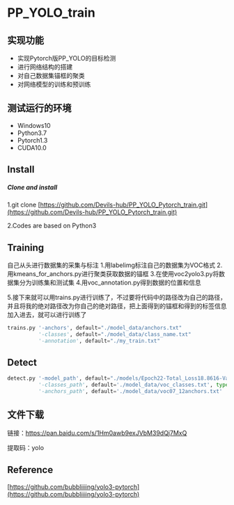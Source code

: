 # PP_YOLO_train

实现功能
-------

* 实现Pytorch版PP_YOLO的目标检测
* 进行网络结构的搭建
* 对自己数据集锚框的聚类
* 对网络模型的训练和预训练

测试运行的环境
------------

* Windows10
* Python3.7
* Pytorch1.3
* CUDA10.0

Install
-------
##### Clone and install

1.git clone [https://github.com/Devils-hub/PP_YOLO_Pytorch_train.git](https://github.com/Devils-hub/PP_YOLO_Pytorch_train.git)

2.Codes are based on Python3

Training
---------

自己从头进行数据集的采集与标注
1.用labelimg标注自己的数据集为VOC格式
2.用kmeans_for_anchors.py进行聚类获取数据的锚框
3.在使用voc2yolo3.py将数据集分为训练集和测试集
4.用voc_annotation.py得到数据的位置和信息

5.接下来就可以用trains.py进行训练了，不过要将代码中的路径改为自己的路径，并且将我的绝对路径改为你自己的绝对路径，把上面得到的锚框和得到的标签信息加入进去，就可以进行训练了
```Python
trains.py '-anchors', default="./model_data/anchors.txt" 
          '-classes', default="./model_data/class_name.txt" 
          '-annotation', default="./my_train.txt"
```

Detect
-----

```Python
detect.py '-model_path', default="./models/Epoch22-Total_Loss18.8616-Val_Loss18.8762.pth" 
          '-classes_path', default='./model_data/voc_classes.txt', type=str, help='classes path'
          '-anchors_path', default='./model_data/voc07_12anchors.txt'
```

文件下载
-------

链接：https://pan.baidu.com/s/1Hm0awb9exJVbM39dQj7MxQ 

提取码：yolo 

Reference
---------

[https://github.com/bubbliiiing/yolo3-pytorch](https://github.com/bubbliiiing/yolo3-pytorch)

